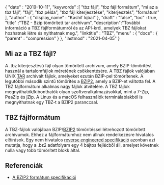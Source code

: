 {
  "date" : "2019-10-11",
  "keywords" :[ "tbz fájl", "tbz fájl formátum", "mi az a tbz fájl", "fájl", "tbz példa", "tbz fájl kiterjesztése", "kiterjesztés", "formátum" ],
  "author" : {
    "display_name" : "Kashif Iqbal"
},
  "draft" : "false",
  "toc" : true,
  "title" :"TBZ - Bzip tömörített tar archívum",
  "description":"További információ a TBZ fájlformátumról és az API-król, amelyek TBZ fájlokat hozhatnak létre és nyithatnak meg.",
  "linktitle" : "TBZ",
  "menu" : {
    "docs" : {
      "parent" : "compression"
}
},
  "lastmod" : "2021-04-05"
}

## Mi az a TBZ fájl?

A .tbz kiterjesztésű fájl olyan tömörített archívum, amely BZIP-tömörítést használ a tartalomfájlok méretének csökkentésére. A TBZ fájlok valójában UNIX [TAR](/hu/compression/tar/) archivált fájlok, amelyeket ezután BZIP-pel tömörítenek. A legutóbbi második szintű tömörítés a [BZIP2](/hu/compression/bz2/), amely a BZIP-et váltotta fel. A TBZ fájlformátum alkalmas nagy fájlok átvitelére. A TBZ fájlok megnyithatók/kibonthatók olyan szoftveralkalmazásokkal, mint a 7-Zip, PeaZip és jZip. A Linux és a macOS felhasználók terminálablakból is megnyithatnak egy TBZ-t a BZIP2 paranccsal.

## TBZ fájlformátum

A TBZ-fájlok valójában BZIP/[BZIP2](/hu/compression/bz2/) tömörítéssel létrehozott tömörített archívumok. Ehhez a fájlformátumhoz nem állnak rendelkezésre hivatalos előírások. Egy nem hivatalos [reverse engineered specifikáció](https://github.com/dsnet/compress/blob/master/doc/bzip2-format.pdf) azonban azt mutatja, hogy a .bz2 adatfolyam egy 4 bájtos fejlécből áll, amelyet követnek nulla vagy több tömörített blokk által.

## Referenciák ##

* [A BZIP2 formátum specifikációi](https://github.com/dsnet/compress/blob/master/doc/bzip2-format.pdf)

